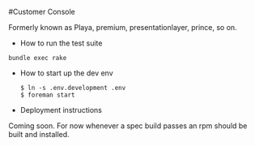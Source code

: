 #Customer Console

Formerly known as Playa, premium, presentationlayer, prince, so on.

* How to run the test suite

`bundle exec rake`

* How to start up the dev env

      $ ln -s .env.development .env
      $ foreman start

* Deployment instructions

Coming soon. For now whenever a spec build passes an rpm should be built and installed.
